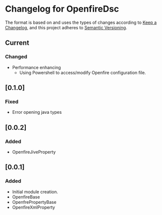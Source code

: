 # Changelog for OpenfireDsc

The format is based on and uses the types of changes according to [Keep a Changelog](https://keepachangelog.com/en/1.0.0/),
and this project adheres to [Semantic Versioning](https://semver.org/spec/v2.0.0.html).

## Current

### Changed

- Performance enhancing
  - Using Powershell to access/modify Openfire configuration file.

## [0.1.0]

### Fixed

- Error opening java types

## [0.0.2]

### Added

- OpenfireJiveProperty

## [0.0.1]

### Added

- Initial module creation.
- OpenfireBase
- OpenfrePropertyBase
- OpenfireXmlProperty
